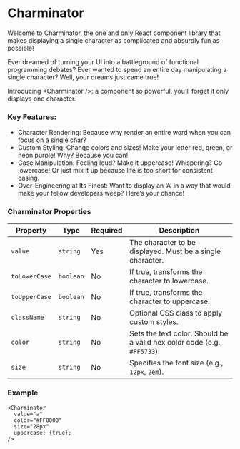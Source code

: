 # Charminator

Welcome to Charminator, the one and only React component library that makes displaying a single character as
complicated and absurdly fun as possible!

Ever dreamed of turning your UI into a battleground of functional programming debates? Ever wanted to spend an entire
day manipulating a single character? Well, your dreams just came true!

Introducing &lt;Charminator /&gt;: a component so powerful, you’ll forget it only displays one character.

### Key Features:

- Character Rendering: Because why render an entire word when you can focus on a single char?
- Custom Styling: Change colors and sizes! Make your letter red, green, or neon purple! Why? Because you can!
- Case Manipulation: Feeling loud? Make it uppercase! Whispering? Go lowercase! Or just mix it up because life is too short for consistent casing.
- Over-Engineering at Its Finest: Want to display an ‘A’ in a way that would make your fellow developers weep? Here’s your chance!

### Charminator Properties
| Property     | Type      | Required | Description                                                                 |
|--------------|-----------|----------|-----------------------------------------------------------------------------|
| `value`      | `string`  | Yes      | The character to be displayed. Must be a single character.                  |
| `toLowerCase`| `boolean` | No       | If true, transforms the character to lowercase.                             |
| `toUpperCase`| `boolean` | No       | If true, transforms the character to uppercase.                             |
| `className`  | `string`  | No       | Optional CSS class to apply custom styles.                                  |
| `color`      | `string`  | No       | Sets the text color. Should be a valid hex color code (e.g., `#FF5733`).    |
| `size`       | `string`  | No       | Specifies the font size (e.g., `12px`, `2em`).                              |


### Example

``` tsx
<Charminator
  value="a"
  color="#FF0000"
  size="28px"
  uppercase: {true};
/>
```

